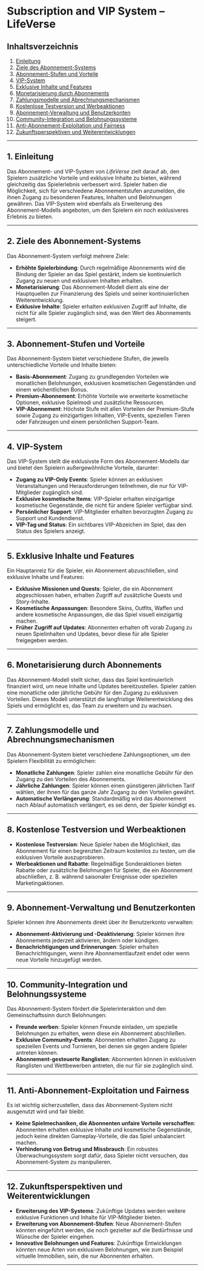 # Subscription and VIP System – LifeVerse

## Inhaltsverzeichnis
1. [Einleitung](#einleitung)
2. [Ziele des Abonnement-Systems](#ziele-des-abonnement-systems)
3. [Abonnement-Stufen und Vorteile](#abonnement-stufen-und-vorteile)
4. [VIP-System](#vip-system)
5. [Exklusive Inhalte und Features](#exklusive-inhalte-und-features)
6. [Monetarisierung durch Abonnements](#monetarisierung-durch-abonnements)
7. [Zahlungsmodelle und Abrechnungsmechanismen](#zahlungsmodelle-und-abrechnungsmechanismen)
8. [Kostenlose Testversion und Werbeaktionen](#kostenlose-testversion-und-werbeaktionen)
9. [Abonnement-Verwaltung und Benutzerkonten](#abonnement-verwaltung-und-benutzerkonten)
10. [Community-Integration und Belohnungssysteme](#community-integration-und-belohnungssysteme)
11. [Anti-Abonnement-Exploitation und Fairness](#anti-abonnement-exploitation-und-fairness)
12. [Zukunftsperspektiven und Weiterentwicklungen](#zukunftsperspektiven-und-weiterentwicklungen)

---

## 1. Einleitung

Das Abonnement- und VIP-System von *LifeVerse* zielt darauf ab, den Spielern zusätzliche Vorteile und exklusive Inhalte zu bieten, während gleichzeitig das Spielerlebnis verbessert wird. Spieler haben die Möglichkeit, sich für verschiedene Abonnementstufen anzumelden, die ihnen Zugang zu besonderen Features, Inhalten und Belohnungen gewähren. Das VIP-System wird ebenfalls als Erweiterung des Abonnement-Modells angeboten, um den Spielern ein noch exklusiveres Erlebnis zu bieten.

---

## 2. Ziele des Abonnement-Systems

Das Abonnement-System verfolgt mehrere Ziele:

- **Erhöhte Spielerbindung**: Durch regelmäßige Abonnements wird die Bindung der Spieler an das Spiel gestärkt, indem sie kontinuierlich Zugang zu neuen und exklusiven Inhalten erhalten.
- **Monetarisierung**: Das Abonnement-Modell dient als eine der Hauptquellen zur Finanzierung des Spiels und seiner kontinuierlichen Weiterentwicklung.
- **Exklusive Inhalte**: Spieler erhalten exklusiven Zugriff auf Inhalte, die nicht für alle Spieler zugänglich sind, was den Wert des Abonnements steigert.

---

## 3. Abonnement-Stufen und Vorteile

Das Abonnement-System bietet verschiedene Stufen, die jeweils unterschiedliche Vorteile und Inhalte bieten:

- **Basis-Abonnement**: Zugang zu grundlegenden Vorteilen wie monatlichen Belohnungen, exklusiven kosmetischen Gegenständen und einem wöchentlichen Bonus.
- **Premium-Abonnement**: Erhöhte Vorteile wie erweiterte kosmetische Optionen, exklusive Spielmodi und zusätzliche Ressourcen.
- **VIP-Abonnement**: Höchste Stufe mit allen Vorteilen der Premium-Stufe sowie Zugang zu einzigartigen Inhalten, VIP-Events, speziellen Tieren oder Fahrzeugen und einem persönlichen Support-Team.

---

## 4. VIP-System

Das VIP-System stellt die exklusivste Form des Abonnement-Modells dar und bietet den Spielern außergewöhnliche Vorteile, darunter:

- **Zugang zu VIP-Only Events**: Spieler können an exklusiven Veranstaltungen und Herausforderungen teilnehmen, die nur für VIP-Mitglieder zugänglich sind.
- **Exklusive kosmetische Items**: VIP-Spieler erhalten einzigartige kosmetische Gegenstände, die nicht für andere Spieler verfügbar sind.
- **Persönlicher Support**: VIP-Mitglieder erhalten bevorzugten Zugang zu Support und Kundendienst.
- **VIP-Tag und Status**: Ein sichtbares VIP-Abzeichen im Spiel, das den Status des Spielers anzeigt.

---

## 5. Exklusive Inhalte und Features

Ein Hauptanreiz für die Spieler, ein Abonnement abzuschließen, sind exklusive Inhalte und Features:

- **Exklusive Missionen und Quests**: Spieler, die ein Abonnement abgeschlossen haben, erhalten Zugriff auf zusätzliche Quests und Story-Inhalte.
- **Kosmetische Anpassungen**: Besondere Skins, Outfits, Waffen und andere kosmetische Anpassungen, die das Spiel visuell einzigartig machen.
- **Früher Zugriff auf Updates**: Abonnenten erhalten oft vorab Zugang zu neuen Spielinhalten und Updates, bevor diese für alle Spieler freigegeben werden.

---

## 6. Monetarisierung durch Abonnements

Das Abonnement-Modell stellt sicher, dass das Spiel kontinuierlich finanziert wird, um neue Inhalte und Updates bereitzustellen. Spieler zahlen eine monatliche oder jährliche Gebühr für den Zugang zu exklusiven Vorteilen. Dieses Modell unterstützt die langfristige Weiterentwicklung des Spiels und ermöglicht es, das Team zu erweitern und zu wachsen.

---

## 7. Zahlungsmodelle und Abrechnungsmechanismen

Das Abonnement-System bietet verschiedene Zahlungsoptionen, um den Spielern Flexibilität zu ermöglichen:

- **Monatliche Zahlungen**: Spieler zahlen eine monatliche Gebühr für den Zugang zu den Vorteilen des Abonnements.
- **Jährliche Zahlungen**: Spieler können einen günstigeren jährlichen Tarif wählen, der ihnen für das ganze Jahr Zugang zu den Vorteilen gewährt.
- **Automatische Verlängerung**: Standardmäßig wird das Abonnement nach Ablauf automatisch verlängert, es sei denn, der Spieler kündigt es.

---

## 8. Kostenlose Testversion und Werbeaktionen

- **Kostenlose Testversion**: Neue Spieler haben die Möglichkeit, das Abonnement für einen begrenzten Zeitraum kostenlos zu testen, um die exklusiven Vorteile auszuprobieren.
- **Werbeaktionen und Rabatte**: Regelmäßige Sonderaktionen bieten Rabatte oder zusätzliche Belohnungen für Spieler, die ein Abonnement abschließen, z. B. während saisonaler Ereignisse oder speziellen Marketingaktionen.

---

## 9. Abonnement-Verwaltung und Benutzerkonten

Spieler können ihre Abonnements direkt über ihr Benutzerkonto verwalten:

- **Abonnement-Aktivierung und -Deaktivierung**: Spieler können ihre Abonnements jederzeit aktivieren, ändern oder kündigen.
- **Benachrichtigungen und Erinnerungen**: Spieler erhalten Benachrichtigungen, wenn ihre Abonnementlaufzeit endet oder wenn neue Vorteile hinzugefügt werden.

---

## 10. Community-Integration und Belohnungssysteme

Das Abonnement-System fördert die Spielerinteraktion und den Gemeinschaftssinn durch Belohnungen:

- **Freunde werben**: Spieler können Freunde einladen, um spezielle Belohnungen zu erhalten, wenn diese ein Abonnement abschließen.
- **Exklusive Community-Events**: Abonnenten erhalten Zugang zu speziellen Events und Turnieren, bei denen sie gegen andere Spieler antreten können.
- **Abonnement-gesteuerte Ranglisten**: Abonnenten können in exklusiven Ranglisten und Wettbewerben antreten, die nur für sie zugänglich sind.

---

## 11. Anti-Abonnement-Exploitation und Fairness

Es ist wichtig sicherzustellen, dass das Abonnement-System nicht ausgenutzt wird und fair bleibt:

- **Keine Spielmechaniken, die Abonnenten unfaire Vorteile verschaffen**: Abonnenten erhalten exklusive Inhalte und kosmetische Gegenstände, jedoch keine direkten Gameplay-Vorteile, die das Spiel unbalanciert machen.
- **Verhinderung von Betrug und Missbrauch**: Ein robustes Überwachungssystem sorgt dafür, dass Spieler nicht versuchen, das Abonnement-System zu manipulieren.

---

## 12. Zukunftsperspektiven und Weiterentwicklungen

- **Erweiterung des VIP-Systems**: Zukünftige Updates werden weitere exklusive Funktionen und Inhalte für VIP-Mitglieder bieten.
- **Erweiterung von Abonnement-Stufen**: Neue Abonnement-Stufen könnten eingeführt werden, die noch gezielter auf die Bedürfnisse und Wünsche der Spieler eingehen.
- **Innovative Belohnungen und Features**: Zukünftige Entwicklungen könnten neue Arten von exklusiven Belohnungen, wie zum Beispiel virtuelle Immobilien, sein, die nur Abonnenten erhalten.

---